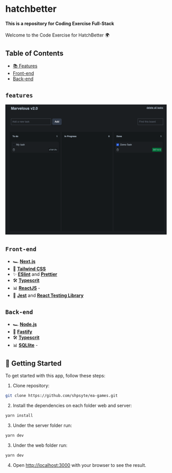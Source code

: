 # hatchbetter


#### This is a repository for Coding Exercise Full-Stack

Welcome to the Code Exercise for HatchBetter  🌍

## Table of Contents
- [📚 Features](#-features)
- [Front-end](#front-end)
- [Back-end](#back-end)


## `features`
![Alt text](image.png)

## `Front-end`

- 🏎️ **[Next.js](https://nextjs.org/)** 
- 💅 **[Tailwind CSS](https://tailwindcss.com/)** 
- ✨ **[ESlint](https://eslint.org/)** and **[Prettier](https://prettier.io/)** 
- 🛠️ **[Typescrit](https://www.typescriptlang.org/)** 
- 📊 **[ReactJS](https://www.reactjs.org)** - 
- 🧪 **[Jest](https://jestjs.io/)** and **[React Testing Library](https://testing-library.com/react)** 


## `Back-end`

- 🏎️ **[Node.js](https://nodejs.org/en/)** 
- 💅 **[Fastify](https://fastify.dev/)** 
- 🛠️ **[Typescrit](https://www.typescriptlang.org/)** 
- 📊 **[SQLlite](https://www.https://www.sqlite.org/index.html)** -

## 🎯 Getting Started

To get started with this app, follow these steps:

1. Clone repository:

```bash
git clone https://github.com/shpsyte/ea-games.git
```

2. Install the dependencies on each folder web and server:

```bash
yarn install   
```

3. Under the server folder run:

```bash
yarn dev
```


3. Under the web folder run:

```bash
yarn dev
```

4. Open [http://localhost:3000](http://localhost:3000) with your browser to see the result.
 


